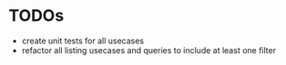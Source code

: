# TODOs
 - create unit tests for all usecases
 - refactor all listing usecases and queries to include at least one filter